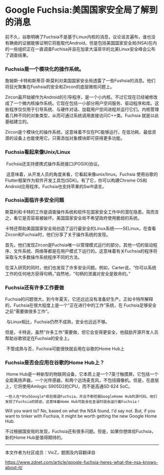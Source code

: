 # Google Fuchsia:美国国家安全局了解到的消息

​	前不久，谷歌明确了Fuchsia不是基于Linux内核的消息，议论谣言遍布，谁也没有确凿的证据能够证明它将能取代Android。但是包括美国国家安全局(NSA)在内的一些组织正在一直调查Fuchisa并且在加拿大温哥华的北美Linux安全峰会公布了调查结果。

### Fuchsia是一个模块化的操作系统。

​	詹姆斯·卡特和斯蒂芬·斯莫利对美国国家安全局透露了一些Fushsia的消息。他们将目光聚集在Fushsia的安全和Zircon的底层微核问题上。 

​	Zircon最开始被作为Android的引导程序，是一个小内核。不过它现在已经被修改成了一个微内核操作系统。它现在包括一小部分用户空间服务、驱动程序和库。这些程序仅仅用于引导系统、与硬件对话、加载用户空间进程并运行它们。内核管理着几种不同的对象类型，从而可通过系统调用直接访问C++类。Fuchsia 就是以此基础建立的。

​	Zircon是个模块化的操作系统，这意味着不仅在PC能够运行，在低功耗、最低资源的设备上也能使用它。只需添加对象模块即可获得更多功能。

### Fuchsia看起来像Unix/Linux

​	Fuchsia还支持便携式操作系统接口(POSIX)协议。

​	这意味着，从开发人员的角度来看，它看起来像unix/linux。Fuchsia 使用谷歌的Flutter框架作为软件开发工具包(SDK)。有了它，你可以构建Chrome OS和Android应用程序。Fuchsia也支持苹果的Swift语言。

### Fuchsia面临许多安全问题

​	斯莫利和卡特的工作是调查操作系统和软件在国家安全工作中的潜在隐患。简而言之，看它是否容易被破坏。美国国家安全局不希望政府使用脆弱的系统。

​	卡特还帮助美国国家安全局创造了运行最安全的Linux系统——SELinux。在查看Zircon和Fuchsia时，他们分享了关于操作系统的发现。

​	首先，他们发现Zircon是Fuchsia唯一以管理模式运行的部分。其他一切的驱动程序、文件系统、网络等都是在用户模式下运行的。这意味着有关Fuchsia的程序将采取与大多数操作系统程序不同的方法。

​	在深入研究的同时，他们也发现了许多安全问题。例如，Carter说，“你可以系统工作的任何地方获得句柄，”自然地，“句柄的泄漏对安全是致命的。”

### Fuchsia还有许多工作要做

​	Fuchsia的问题很大，到今年夏天，它还远远没有准备好生产。正如卡特所解释的，Fuchsia在很大程度上是一个“正在进行中的工作”系统，在 Fuchsia足够安全之前“需要做很多工作”。

​	与Linux相比，Fuchsia仍然不成熟，安全也远远不够。

​	但是，卡特说，虽然“许多工作”需要做，但它会变得更安全，他鼓励开源开发人员帮助谷歌锁定在Fuchsia的安全上。

​	不管成熟与否，Fuchsia可能很快就会用在谷歌的Home Hub上

### Fuchsia是否会应用在谷歌的Home Hub上？

​	Home Hub是一种新型的物联网设备，它本质上是一个7英寸触摸屏。它包括一个全距离扬声器，一个光传感器，和两个远场麦克风，不包括摄像机。但是，在底层上，它将使用Amlogic S905D2的CPU，而不是高通SD 624 SoC。

 	一些人在*9to5Google*疯狂报道Fuchsia，并且不断挖掘GoogleHome Hub的源代码。他们发现了Fuchsia的踪迹。这意味着Home Hub可能会在圣诞时就会运行着Fuchsia！

Will you want to? No, based on what the NSA found, I'd say not. But, if you want to tinker with Fuchsia, it might be worth getting the new Google Home Hub.

​	不过根据国安局的发现，Fuchsia还有很多问题。但是，如果你想体验Fuchsia，新的Home Hub是值得期待的。



****

本文作者为社区成员：VicZ，题图及内容翻译自

https://www.zdnet.com/article/google-fuchsia-heres-what-the-nsa-knows-about-it/